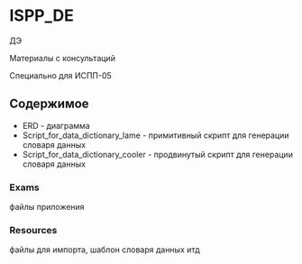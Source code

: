 # ISPP_DE

ДЭ

Материалы с консультаций

Специально для ИСПП-05

## Содержимое 
* ERD - диаграмма
* Script_for_data_dictionary_lame - примитивный скрипт для генерации словаря данных
* Script_for_data_dictionary_cooler - продвинутый скрипт для генерации словаря данных

### Exams
файлы приложения

### Resources
файлы для импорта, шаблон словаря данных итд

